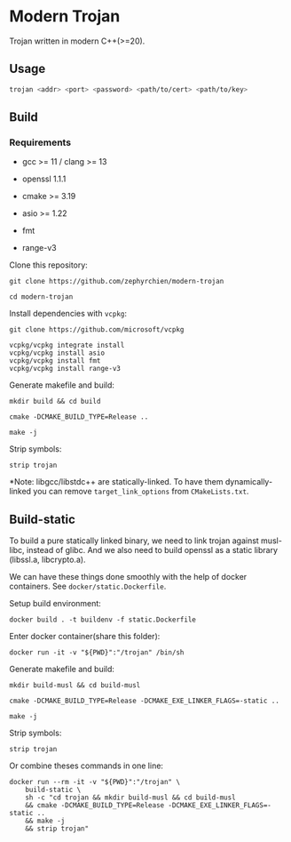 # Modern Trojan

Trojan written in modern C++(>=20).

## Usage

```bash
trojan <addr> <port> <password> <path/to/cert> <path/to/key>
```

## Build

### Requirements

- gcc >= 11 / clang >= 13

- openssl 1.1.1

- cmake >= 3.19

- asio >= 1.22

- fmt

- range-v3

Clone this repository:

```shell
git clone https://github.com/zephyrchien/modern-trojan

cd modern-trojan
```

Install dependencies with `vcpkg`:

```shell
git clone https://github.com/microsoft/vcpkg

vcpkg/vcpkg integrate install
vcpkg/vcpkg install asio
vcpkg/vcpkg install fmt
vcpkg/vcpkg install range-v3
```

Generate makefile and build:

```shell
mkdir build && cd build

cmake -DCMAKE_BUILD_TYPE=Release ..

make -j
```

Strip symbols:

```shell
strip trojan
```

*Note: libgcc/libstdc++ are statically-linked. To have them dynamically-linked you can remove `target_link_options` from `CMakeLists.txt`.

## Build-static

To build a pure statically linked binary, we need to link trojan against musl-libc, instead of glibc. And we also need to build openssl as a static library (libssl.a, libcrypto.a).

We can have these things done smoothly with the help of docker containers. See `docker/static.Dockerfile`.

Setup build environment:

```shell
docker build . -t buildenv -f static.Dockerfile
```

Enter docker container(share this folder):

```shell
docker run -it -v "${PWD}":"/trojan" /bin/sh
```

Generate makefile and build:

```shell
mkdir build-musl && cd build-musl

cmake -DCMAKE_BUILD_TYPE=Release -DCMAKE_EXE_LINKER_FLAGS=-static ..

make -j
```

Strip symbols:

```shell
strip trojan
```

Or combine theses commands in one line:

```shell
docker run --rm -it -v "${PWD}":"/trojan" \
    build-static \
    sh -c "cd trojan && mkdir build-musl && cd build-musl
    && cmake -DCMAKE_BUILD_TYPE=Release -DCMAKE_EXE_LINKER_FLAGS=-static ..
    && make -j
    && strip trojan"
```
